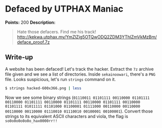 # Defaced by UTPHAX Maniac

**Points:** 200
**Description:** 

> Hate those defacers. Find me his track! http://kekwa.utphax.my/YmZlZjg5OTQwODQ2ZDM3YThlZmVkMzBm/deface_proof.7z

## Write-up

A website has been defaced! Let's track the hacker. Extract the `7z` archive file given and we see a list of directories. Inside `sekainoowari`, there's a `PNG` file. Looks suspicious, let's run `strings` command on it.

```bash
$ strings hacked-600x366.png | less
```

Now we see some binary strings (`01110011 01101111 00110000 01101111 00110000 01101111 00110000 01101111 00110000 01101111 00110000 01101111 01011111 01101000 01100001 01111000 00110000 00110000 00110000 00110000 01110010 01110010 00100001 00100001`). Convert those strings to its equivalent ASCII characters and viola, the flag is `so0o0o0o0o0o_hax0000rr!!`
